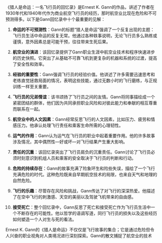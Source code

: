 《猎人是命运：一名飞行员的回忆录》是Ernest K. Gann的作品，讲述了作者在1930年代和1940年代作为商业航空飞行员的经历，那时航空业比现在危险和不可预测得多。以下是Gann回忆录中十个最重要的见解：

1. **命运的不可预测性**：Gann的标题“猎人是命运”强调了一个反复出现的主题：飞行员生活中命运的反复无常。他通过各种轶事说明，无论飞行员多么熟练或谨慎，意外因素总是可能干预，往往带来生死后果。

2. **航空业的演进**：该回忆录提供了Gann职业生涯中航空业技术和程序快速进步的历史快照。它突出了从基础不可靠飞机到更复杂的机器和系统的过渡，提高了安全性和效率。

3. **经验的重要性**：Gann强调飞行员的经验价值。他讲述了许多需要迅速思考和老练直觉拯救局面的情况，表明这些技能，通过无数小时的飞行磨练，与正规训练一样至关重要。

4. **飞行员的兄弟情谊**：该书颂扬了飞行员之间的友情。Gann将同事描绘成一个紧密团结的群体，他们因为共同承担职业风险和对彼此能力和奉献的相互尊重而联系在一起。

5. **航空业中的人文因素**：Gann经常反思飞行的人文因素，比如压力、疲劳和情感压力。他承认处理飞行责任和乘客生命所需的心理韧性。

6. **运气的作用**：Gann认为运气在飞行员的职业中起着重要作用。他的许多故事涉及情况，其中偶然性—好或坏—对飞行结果产生重大影响。

7. **责任的沉重**：该回忆录突出了飞行员肩负的沉重责任。Gann讨论了飞行员必须时刻意识到机组人员和乘客的安全取决于飞行员的判断和行动。

8. **危险的持续存在**：Gann的故事充满了险象环生和险些失误，描绘了一个飞行充满危险的时代。这种危险既来自早期航空技术的局限，也来自天气和地理的自然危险。

9. **飞行的乐趣**：尽管存在风险和挑战，Gann传达了对飞行的深深热爱。他描述了在空中飞行的刺激感、天空的美丽以及驾驶飞机带来的自由感。

10. **接受死亡**：整个回忆录中，Gann反思了死亡和接受死亡作为飞行员生活中一个不断存在的可能性。他以哲学的语调写道，同行飞行员的损失以及这些经历如何塑造一个人对生与死的看法。

Ernest K. Gann的《猎人是命运》不仅仅是飞行故事的集合；它是通过危险但令人兴奋的职业视角对人类境况进行深刻探索。Gann的散文捕捉了航空业的技术